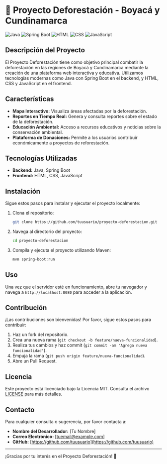 # 🌳 Proyecto Deforestación - Boyacá y Cundinamarca

![Java](https://img.shields.io/badge/Java-ED8B00?style=for-the-badge&logo=java&logoColor=white)
![Spring Boot](https://img.shields.io/badge/Spring_Boot-F2F4F9?style=for-the-badge&logo=spring-boot)
![HTML](https://img.shields.io/badge/HTML5-E34F26?style=for-the-badge&logo=html5&logoColor=white)
![CSS](https://img.shields.io/badge/CSS3-1572B6?style=for-the-badge&logo=css3&logoColor=white)
![JavaScript](https://img.shields.io/badge/JavaScript-F7DF1E?style=for-the-badge&logo=javascript&logoColor=black)

## Descripción del Proyecto

El Proyecto Deforestación tiene como objetivo principal combatir la deforestación en las regiones de Boyacá y Cundinamarca mediante la creación de una plataforma web interactiva y educativa. Utilizamos tecnologías modernas como Java con Spring Boot en el backend, y HTML, CSS y JavaScript en el frontend.

## Características

- **Mapa Interactivo:** Visualiza áreas afectadas por la deforestación.
- **Reportes en Tiempo Real:** Genera y consulta reportes sobre el estado de la deforestación.
- **Educación Ambiental:** Acceso a recursos educativos y noticias sobre la conservación ambiental.
- **Plataforma de Donaciones:** Permite a los usuarios contribuir económicamente a proyectos de reforestación.

## Tecnologías Utilizadas

- **Backend:** Java, Spring Boot
- **Frontend:** HTML, CSS, JavaScript

## Instalación

Sigue estos pasos para instalar y ejecutar el proyecto localmente:

1. Clona el repositorio:
    ```bash
    git clone https://github.com/tuusuario/proyecto-deforestacion.git
    ```
2. Navega al directorio del proyecto:
    ```bash
    cd proyecto-deforestacion
    ```
3. Compila y ejecuta el proyecto utilizando Maven:
    ```bash
    mvn spring-boot:run
    ```

## Uso

Una vez que el servidor esté en funcionamiento, abre tu navegador y navega a `http://localhost:8080` para acceder a la aplicación.

## Contribución

¡Las contribuciones son bienvenidas! Por favor, sigue estos pasos para contribuir:

1. Haz un fork del repositorio.
2. Crea una nueva rama (`git checkout -b feature/nueva-funcionalidad`).
3. Realiza tus cambios y haz commit (`git commit -am 'Agrega nueva funcionalidad'`).
4. Empuja la rama (`git push origin feature/nueva-funcionalidad`).
5. Abre un Pull Request.

## Licencia

Este proyecto está licenciado bajo la Licencia MIT. Consulta el archivo [LICENSE](LICENSE) para más detalles.

## Contacto

Para cualquier consulta o sugerencia, por favor contacta a:

- **Nombre del Desarrollador:** [Tu Nombre]
- **Correo Electrónico:** [tuemail@example.com]
- **GitHub:** [https://github.com/tuusuario](https://github.com/tuusuario)

---

¡Gracias por tu interés en el Proyecto Deforestación! 🌱
